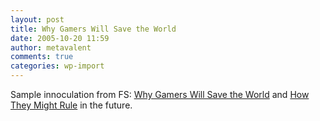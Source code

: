```yaml
---
layout: post
title: Why Gamers Will Save the World
date: 2005-10-20 11:59
author: metavalent
comments: true
categories: wp-import
---
```

Sample innoculation from FS: <a href="http://www.futuresalon.org/2005/09/why_gamers_will.html">Why Gamers Will Save the World</a> and <a href="http://uscpublicdiplomacy.com/index.php/projects/mmog">How They Might Rule</a> in the future.
